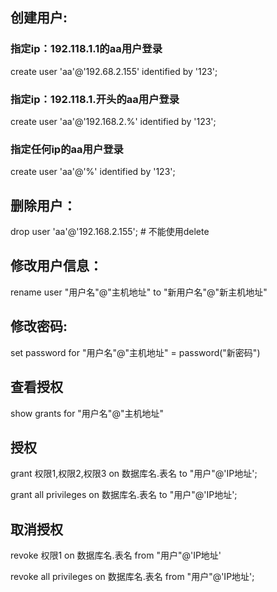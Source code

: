 ## 创建用户:
### 指定ip：192.118.1.1的aa用户登录
create user 'aa'@'192.68.2.155' identified by '123';
### 指定ip：192.118.1.开头的aa用户登录
create user 'aa'@'192.168.2.%' identified by '123';
### 指定任何ip的aa用户登录
create user 'aa'@'%' identified by '123';

## 删除用户：

drop user 'aa'@'192.168.2.155';  # 不能使用delete

## 修改用户信息：

rename user "用户名"@"主机地址" to "新用户名"@"新主机地址"

## 修改密码:

set password for "用户名"@"主机地址" = password("新密码")


## 查看授权

show grants for "用户名"@"主机地址"

## 授权

grant 权限1,权限2,权限3 on 数据库名.表名 to "用户"@'IP地址';

grant all privileges  on 数据库名.表名 to "用户"@'IP地址';

## 取消授权

revoke 权限1 on 数据库名.表名 from "用户"@'IP地址'

revoke all privileges on 数据库名.表名 from "用户"@'IP地址';




